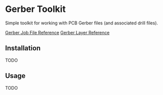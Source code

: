 # Gerber Toolkit

Simple toolkit for working with PCB Gerber files (and associated drill files).

[Gerber Job File Reference](https://www.ucamco.com/files/downloads/file_en/209/the-gerber-job-format-specification-technical-manual_en.pdf)
[Gerber Layer Reference](https://www.ucamco.com/files/downloads/file_en/456/gerber-layer-format-specification-revision-2022-02_en.pdf?7b3ca7f0753aa2d77f5f9afe31b9f826)

## Installation

TODO

## Usage

TODO
